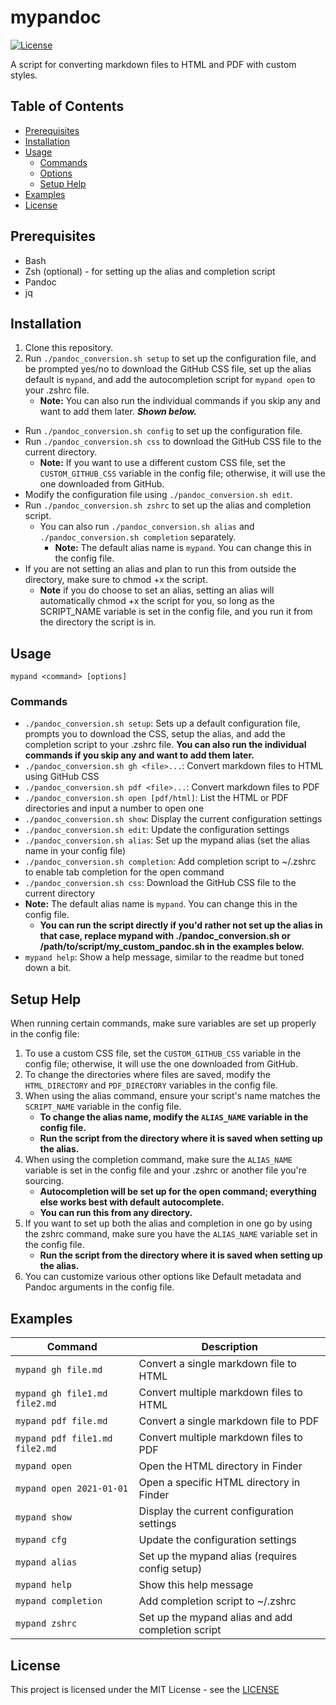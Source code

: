 # mypandoc

[![License](https://img.shields.io/badge/License-MIT-blue.svg)](https://opensource.org/licenses/MIT)

A script for converting markdown files to HTML and PDF with custom styles.

## Table of Contents

- [Prerequisites](#prerequisites)
- [Installation](#installation)
- [Usage](#usage)
  - [Commands](#commands)
  - [Options](#options)
  - [Setup Help](#setup-help)
- [Examples](#examples)
- [License](#license)

## Prerequisites

- Bash
- Zsh (optional) - for setting up the alias and completion script
- Pandoc
- jq

## Installation

1. Clone this repository.
2. Run `./pandoc_conversion.sh setup` to set up the configuration file, and be prompted yes/no to download the GitHub CSS file, set up the alias default is `mypand`, and add the autocompletion script for `mypand open` to your .zshrc file.
   - **Note:** You can also run the individual commands if you skip any and want to add them later. 
   **_Shown below._**

- Run `./pandoc_conversion.sh config` to set up the configuration file. 
- Run `./pandoc_conversion.sh css` to download the GitHub CSS file to the current directory.
  - **Note:** If you want to use a different custom CSS file, set the `CUSTOM_GITHUB_CSS` variable in the config file; otherwise, it will use the one downloaded from GitHub.
- Modify the configuration file using `./pandoc_conversion.sh edit`.
- Run `./pandoc_conversion.sh zshrc` to set up the alias and completion script.
  - You can also run `./pandoc_conversion.sh alias` and `./pandoc_conversion.sh completion` separately.
    - **Note:** The default alias name is `mypand`. You can change this in the config file.
- If you are not setting an alias and plan to run this from outside the directory, make sure to chmod +x the script.
    - **Note** if you do choose to set an alias, setting an alias will automatically chmod +x the script for you, so long as the SCRIPT_NAME variable is set in the config file, and you run it from the directory the script is in.

## Usage

`mypand <command> [options]`

### Commands

- `./pandoc_conversion.sh setup`: Sets up a default configuration file, prompts you to download the CSS, setup the alias, and add the completion script to your .zshrc file. **You can also run the individual commands if you skip any and want to add them later.**
- `./pandoc_conversion.sh gh <file>...`: Convert markdown files to HTML using GitHub CSS
- `./pandoc_conversion.sh pdf <file>...`: Convert markdown files to PDF
- `./pandoc_conversion.sh open [pdf/html]`: List the HTML or PDF directories and input a number to open one
- `./pandoc_conversion.sh show`: Display the current configuration settings
- `./pandoc_conversion.sh edit`: Update the configuration settings
- `./pandoc_conversion.sh alias`: Set up the mypand alias (set the alias name in your config file)
- `./pandoc_conversion.sh completion`: Add completion script to ~/.zshrc to enable tab completion for the open command
- `./pandoc_conversion.sh css`: Download the GitHub CSS file to the current directory
- **Note:** The default alias name is `mypand`. You can change this in the config file.
  - **You can run the script directly if you'd rather not set up the alias in that case, replace mypand with ./pandoc_conversion.sh or /path/to/script/my_custom_pandoc.sh in the examples below.**
- `mypand help`: Show a help message, similar to the readme but toned down a bit.

## Setup Help

When running certain commands, make sure variables are set up properly in the config file:

1. To use a custom CSS file, set the `CUSTOM_GITHUB_CSS` variable in the config file; otherwise, it will use the one downloaded from GitHub.
2. To change the directories where files are saved, modify the `HTML_DIRECTORY` and `PDF_DIRECTORY` variables in the config file.
3. When using the alias command, ensure your script's name matches the `SCRIPT_NAME` variable in the config file.
   - **To change the alias name, modify the `ALIAS_NAME` variable in the config file.**
   - **Run the script from the directory where it is saved when setting up the alias.**
4. When using the completion command, make sure the `ALIAS_NAME` variable is set in the config file and your .zshrc or another file you're sourcing.
   - **Autocompletion will be set up for the open command; everything else works best with default autocomplete.**
   - **You can run this from any directory.**
5. If you want to set up both the alias and completion in one go by using the zshrc command, make sure you have the `ALIAS_NAME` variable set in the config file.
   - **Run the script from the directory where it is saved when setting up the alias.**
6. You can customize various other options like Default metadata and Pandoc arguments in the config file.

## Examples

| Command                        | Description                                       |
| ------------------------------ | ------------------------------------------------- |
| `mypand gh file.md`            | Convert a single markdown file to HTML            |
| `mypand gh file1.md file2.md`  | Convert multiple markdown files to HTML           |
| `mypand pdf file.md`           | Convert a single markdown file to PDF             |
| `mypand pdf file1.md file2.md` | Convert multiple markdown files to PDF            |
| `mypand open`                  | Open the HTML directory in Finder                 |
| `mypand open 2021-01-01`       | Open a specific HTML directory in Finder          |
| `mypand show`                  | Display the current configuration settings        |
| `mypand cfg`                   | Update the configuration settings                 |
| `mypand alias`                 | Set up the mypand alias (requires config setup)   |
| `mypand help`                  | Show this help message                            |
| `mypand completion`            | Add completion script to ~/.zshrc                 |
| `mypand zshrc`                 | Set up the mypand alias and add completion script |


## License

This project is licensed under the MIT License - see the [LICENSE](LICENSE)
